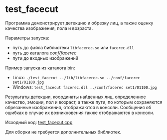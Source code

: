 # test_facecut

Программа демонстрирует детекцию и обрезку лиц, а также оценку качества изображения, пола и возраста.

Параметры запуска:

* путь до файла библиотеки `libfacerec.so` или `facerec.dll`
* путь до каталога *conf/facerec*
* пути до входных изображений

Пример запуска из каталога bin:

* Linux: `./test_facecut ../lib/libfacerec.so ../conf/facerec set1/01100.jpg`
* Windows: `test_facecut facerec.dll ../conf/facerec set1/01100.jpg`

Результаты детекции, координаты найденных лиц, определенное качество, эмоции, пол и возраст, а также пути, по которым сохраняются обрезанные изображения, отображаются в консоли. Сообщения об ошибках в случае их возникновения также отображаются в консоли.

Исходный код: [test_facecut.cpp](../../../examples/cpp/test_facecut/test_facecut.cpp)

Для сборки не требуется дополнительных библиотек.
